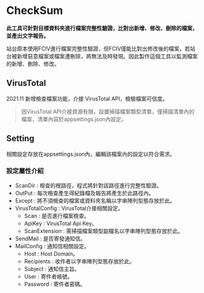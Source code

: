 ﻿# CheckSum
**此工具可針對目標資料夾進行檔案完整性驗證，比對出新增、修改、刪除的檔案，並產出文字報告。**

站台原本使用FCIV進行檔案完整性驗證，但FCIV僅能比對出修改後的檔案，若站台被新增惡意檔案或檔案遭刪除，將無法及時發現。因此製作這個工具以監測檔案的新增、刪除、修改。

## VirusTotal ##
2021.11 新增檢查檔案功能，介接 VirusTotal API，檢驗檔案可信度。
> 因VirusTotal API介接資源有限，設置掃描檔案類型清單，僅掃描清單內的檔案，清單內容於appsettings.json內設定。

## Setting ##
相關設定存放在appsettings.json內，編輯該檔案內的設定以符合需求。
### 設定屬性介紹 ##
* ScanDir : 檢查的根路徑，程式將針對該路徑進行完整性驗證。
* OutPut : 每次檢查產生得紀錄檔及報告將產生於此路徑內。
* Except : 將不須檢查的檔案或資料夾名稱以字串陣列型態存放於此。
* VirusTotalConfig : VirusTotal介接相關設定。
  - Scan : 是否進行檔案檢查。
  - ApiKey :  VirusTotal Api Key。
  - ScanExtension : 需掃描檔案類型副檔名以字串陣列型態存放於此。
* SendMail : 是否寄發通知信。
* MailConfig : 通知信相關設定。
  - Host : Host Domain。
  - Recipients : 收件者以字串陣列型態存放於此。
  - Subject : 通知信主旨。
  - User : 寄件者帳號。
  - Password : 寄件者密碼。